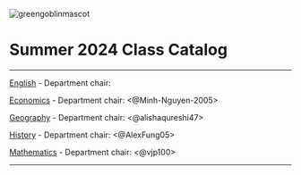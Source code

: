 ![greengoblinmascot](media/gg.jpeg)
# Summer 2024 Class Catalog
---

[English](english.md) - Department chair: <github username>

[Economics](economics.md) - Department chair: <@Minh-Nguyen-2005> 

[Geography](geography.md) - Department chair: <@alishaqureshi47>

[History](history.md) - Department chair: <@AlexFung05>

[Mathematics](math.md) - Department chair: <@vjp100>

---
